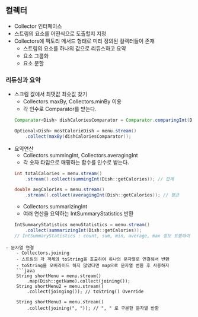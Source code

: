 ## 컬렉터
- Collector 인터페이스
- 스트림의 요소를 어떤식으로 도출할지 지정
- Collectors에 팩토리 메서드 형태로 미리 정의된 컬렉터들이 존재
	- 스트림의 요소를 하나의 값으로 리듀스하고 요약
	- 요소 그룹화
	- 요소 분할
### 리듀싱과 요약
- 스크림 값에서 최댓값 최솟값 찾기
	- Collectors.maxBy, Collectors.minBy 이용
	- 각 인수로 Comparator를 받는다.
	```java
	Comparator<Dish> dishCaloriesComparator = Comparator.comparingInt(Dish::getCalories);

	Optional<Dish> mostCalorieDish = menu.stream()
		.collect(maxBy(dishCaloriesComparator));
	```
- 요약연산
	- Collectors.summingInt, Collectors.averagingInt
	- 각 숫자 타입으로 매핑하는 함수를 인수로 받는다.
	```java
	int totalCalories = menu.stream()
		.stream().collect(summingInt(Dish::getCalories)); // 합계

	double avgCalories = menu.stream()
		.stream().collect(averagingInt(Dish::getCalories)); // 평균
	```
	- Collectors.summarizingInt
	- 여러 연산을 요약하는 IntSummaryStatistics 반환
	```java
	IntSummaryStatistics menuStatistics = menu.stream()
		.collect(summarizingInt(Dish::getCalories));
	// IntSummaryStatistics : count, sum, min, average, max 정보 포함하여 반환
```
- 문자열 연결
	- Collectors.joining
	- 스트림의 각 객체의 toString을 호출하여 하나의 문자열로 연결해서 반환
	- toString을 오버라이드 하지 않았다면 map으로 문자열 변환 후 사용하자
	```java
	String shortMenu = menu.stream()
		.map(Dish::getName).collect(joining());
	String shortMenu2 = menu.stream()
		.collect(joinging()); // toString() Override

	String shortMenu3 = menu.stream()
		.collect(joining(", ")); // ", " 로 구분한 문자열 반환
```